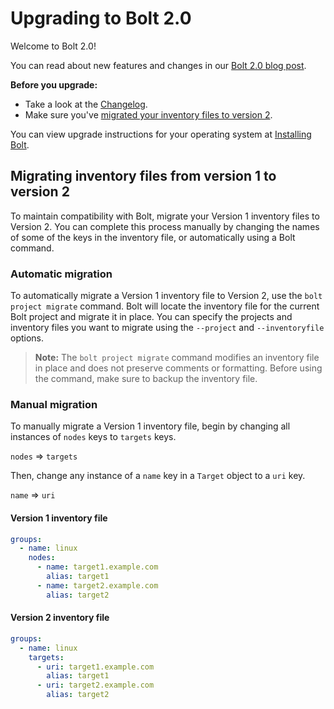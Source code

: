 # Upgrading to Bolt 2.0

Welcome to Bolt 2.0! 

You can read about new features and changes in our [Bolt 2.0 blog
post](https://puppet.com/blog/introducing-bolt-2-0/).

**Before you upgrade:**
- Take a look at the
  [Changelog](https://github.com/puppetlabs/bolt/blob/master/CHANGELOG.md).
- Make sure you've [migrated your inventory files to version
  2](#migrating-inventory-files-from-version-1-to-version-2). 

You can view upgrade instructions for your operating system at [Installing
Bolt](bolt_installing.md).

## Migrating inventory files from version 1 to version 2

To maintain compatibility with Bolt, migrate your Version 1 inventory files to
Version 2. You can complete this process manually by changing the names of some
of the keys in the inventory file, or automatically using a Bolt command.

### Automatic migration

To automatically migrate a Version 1 inventory file to Version 2, use the `bolt
project migrate` command. Bolt will locate the inventory file for the current
Bolt project and migrate it in place. You can specify the projects and inventory
files you want to migrate using the `--project` and `--inventoryfile` options.

> **Note:** The `bolt project migrate` command modifies an inventory file in
> place and does not preserve comments or formatting. Before using the command,
> make sure to backup the inventory file.

### Manual migration

To manually migrate a Version 1 inventory file, begin by changing all instances
of `nodes` keys to `targets` keys.

`nodes` => `targets`

Then, change any instance of a `name` key in a `Target` object to a `uri` key.

`name` => `uri`

#### Version 1 inventory file

```yaml
groups:
  - name: linux
    nodes:
      - name: target1.example.com
        alias: target1
      - name: target2.example.com
        alias: target2
```

#### Version 2 inventory file

```yaml
groups:
  - name: linux
    targets:
      - uri: target1.example.com
        alias: target1
      - uri: target2.example.com
        alias: target2
```
